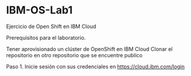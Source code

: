 # IBM-OS-Lab1
Ejercicio de Open Shift en IBM Cloud

Prerequisitos para el laboratorio.

Tener aprovisionado un clúster de OpenShift en IBM Cloud
Clonar el repositorio en otro repositorio que se encuentre publico

Paso 1.
Inicie sesión con sus credenciales en https://cloud.ibm.com/login

